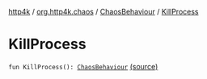 [http4k](../../index.md) / [org.http4k.chaos](../index.md) / [ChaosBehaviour](index.md) / [KillProcess](./-kill-process.md)

# KillProcess

`fun KillProcess(): `[`ChaosBehaviour`](index.md) [(source)](https://github.com/http4k/http4k/blob/master/http4k-testing-chaos/src/main/kotlin/org/http4k/chaos/ChaosBehaviour.kt#L41)